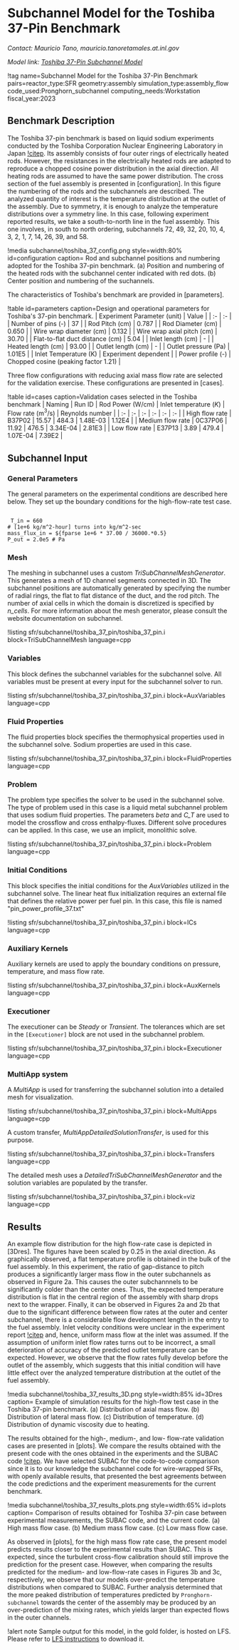 # Subchannel Model for the Toshiba 37-Pin Benchmark

*Contact: Mauricio Tano, mauricio.tanoretamales.at.inl.gov*

*Model link: [Toshiba 37-Pin Subchannel Model](https://github.com/idaholab/virtual_test_bed/tree/devel/sfr/subchannel/toshiba_37_pin)*

!tag name=Subchannel Model for the Toshiba 37-Pin Benchmark pairs=reactor_type:SFR
                       geometry:assembly
                       simulation_type:assembly_flow
                       code_used:Pronghorn_subchannel
                       computing_needs:Workstation
                       fiscal_year:2023

## Benchmark Description

The Toshiba 37-pin benchmark is based on liquid sodium experiments conducted by the Toshiba Corporation Nuclear Engineering Laboratory in Japan [!citep](namekawa1984buoyancy).
Its assembly consists of four outer rings of electrically heated rods.
However, the resistances in the electrically heated rods are adapted to reproduce a chopped cosine power distribution in the axial direction.
All heating rods are assumed to have the same power distribution.
The cross section of the fuel assembly is presented in [configuration].
In this figure the numbering of the rods and the subchannels are described.
The analyzed quantity of interest is the temperature distribution at the outlet of the assembly.
Due to symmetry, it is enough to analyze the temperature distributions over a symmetry line.
In this case, following experiment reported results, we take a south-to-north line in the fuel assembly.
This one involves, in south to north ordering, subchannels 72, 49, 32, 20, 10, 4, 3, 2, 1, 7, 14, 26, 39, and 58.

!media subchannel/toshiba_37_config.png
       style=width:80%
       id=configuration
       caption= Rod and subchannel positions and numbering adopted for the Toshiba 37-pin benchmark. (a) Position and numbering of the heated rods with the subchannel center indicated with red dots. (b) Center position and numbering of the suchannels.

The characteristics of Toshiba's benchmark are provided in [parameters].

!table id=parameters caption=Design and operational parameters for Toshiba's 37-pin benchmark.
| Experiment Parameter (unit) | Value  |
| :- | :- |
| Number of pins (-) | 37 |
| Rod Pitch (cm) | 0.787 |
| Rod Diameter (cm) | 0.650 |
| Wire wrap diameter (cm) | 0.132 |
| Wire wrap axial pitch (cm) | 30.70 |
| Flat-to-flat duct distance (cm) | 5.04 |
| Inlet length (cm) | - |
| Heated length (cm) | 93.00 |
| Outlet length (cm) | - |
| Outlet pressure (Pa) | 1.01E5 |
| Inlet Temperature (K) | Experiment dependent |
| Power profile (-) | Chopped cosine (peaking factor 1.21) |



Three flow configurations with reducing axial mass flow rate are selected for the validation exercise. These configurations are presented in [cases].

!table id=cases caption=Validation cases selected in the Toshiba benchmark
| Naming | Run ID | Rod Power (W/cm) | Inlet temperature ($K$) | Flow rate (m$^3$/s) | Reynolds number |
| :- | :- | :- | :- | :- | :- |
| High flow rate | B37P02 | 15.57 | 484.3 | 1.48E-03 | 1.12E4 |
| Medium flow rate | 0C37P06 | 11.92 | 476.5 | 3.34E-04 | 2.81E3 |
| Low flow rate | E37P13 | 3.89 | 479.4 | 1.07E-04 | 7.39E2 |

## Subchannel Input

### General Parameters

The general parameters on the experimental conditions are described here below.
They set up the boundary conditions for the high-flow-rate test case.

```language=bash

 T_in = 660
# [1e+6 kg/m^2-hour] turns into kg/m^2-sec
mass_flux_in = ${fparse 1e+6 * 37.00 / 36000.*0.5}
P_out = 2.0e5 # Pa

```

### Mesh

The meshing in subchannel uses a custom *TriSubChannelMeshGenerator*.
This generates a mesh of 1D channel segments connected in 3D.
The subchannel positions are automatically generated by specifying the number of radial rings, the flat to flat distance of the duct, and the rod pitch.
The number of axial cells in which the domain is discretized is specified by *n_cells*.
For more information about the mesh generator, please consult the website documentation on subchannel.

!listing sfr/subchannel/toshiba_37_pin/toshiba_37_pin.i block=TriSubChannelMesh language=cpp

### Variables

This block defines the subchannel variables for the subchannel solve.
All variables must be present at every input for the subchannel solver to run.

!listing sfr/subchannel/toshiba_37_pin/toshiba_37_pin.i block=AuxVariables language=cpp

### Fluid Properties

The fluid properties block specifies the thermophysical properties used in the subchannel solve.
Sodium properties are used in this case.

!listing sfr/subchannel/toshiba_37_pin/toshiba_37_pin.i block=FluidProperties language=cpp

### Problem

The problem type specifies the solver to be used in the subchannel solve.
The type of problem used in this case is a liquid metal subchannel problem that uses sodium fluid properties.
The parameters *beta* and *C_T* are used to model the crossflow and cross enthalpy-fluxes.
Different solve procedures can be applied.
In this case, we use an implicit, monolithic solve.

!listing sfr/subchannel/toshiba_37_pin/toshiba_37_pin.i block=Problem language=cpp

### Initial Conditions

This block specifies the initial conditions for the *AuxVariables* utilized in the subchannel solve.
The linear heat flux initialization requires an external file that defines the relative power per fuel pin.
In this case, this file is named "pin_power_profile_37.txt"

!listing sfr/subchannel/toshiba_37_pin/toshiba_37_pin.i block=ICs language=cpp

### Auxiliary Kernels

Auxiliary kernels are used to apply the boundary conditions on pressure, temperature, and mass flow rate.

!listing sfr/subchannel/toshiba_37_pin/toshiba_37_pin.i block=AuxKernels language=cpp

### Executioner

The executioner can be *Steady* or *Transient*.
The tolerances which are set in the `[Executioner]` block are not used in the subchannel problem.

!listing sfr/subchannel/toshiba_37_pin/toshiba_37_pin.i block=Executioner language=cpp

### MultiApp system

A *MultiApp* is used for transferring the subchannel solution into a detailed mesh for visualization.

!listing sfr/subchannel/toshiba_37_pin/toshiba_37_pin.i block=MultiApps language=cpp

A custom transfer, *MultiAppDetailedSolutionTransfer*, is used for this purpose.

!listing sfr/subchannel/toshiba_37_pin/toshiba_37_pin.i block=Transfers language=cpp

The detailed mesh uses a *DetailedTriSubChannelMeshGenerator* and the solution variables are populated by the transfer.

!listing sfr/subchannel/toshiba_37_pin/toshiba_37_pin.i block=viz language=cpp

## Results

An example flow distribution for the high flow-rate case is depicted in [3Dres].
The figures have been scaled by 0.25 in the axial direction.
As graphically observed, a flat temperature profile is obtained in the bulk of the fuel assembly.
In this experiment, the ratio of gap-distance to pitch produces a significantly larger mass flow in the outer subchannels as observed in Figure 2a.
This causes the outer subchannnels to be significantly colder than the center ones.
Thus, the expected temperature distribution is flat in the central region of the assembly with sharp drops next to the wrapper.
Finally, it can be observed in Figures 2a and 2b that due to the significant difference between flow rates at the outer and center subchannel, there is a considerable flow development length in the entry to the fuel assembly.
Inlet velocity conditions were unclear in the experiment report [!citep](namekawa1984buoyancy) and, hence, uniform mass flow at the inlet was assumed.
If the assumption of uniform inlet flow rates turns out to be incorrect, a small deterioration of accuracy of the predicted outlet temperature can be expected.
However, we observe that the flow rates fully develop before the outlet of the assembly, which suggests that this initial condition will have little effect over the analyzed temperature distribution at the outlet of the fuel assembly.

!media subchannel/toshiba_37_results_3D.png
       style=width:85%
       id=3Dres
       caption=  Example of simulation results for the high-flow test case in the Toshiba 37-pin benchmark. (a) Distribution of axial mass flow. (b) Distribution of lateral mass flow. (c) Distribution of temperature. (d) Distribution of dynamic viscosity due to heating.

The results obtained for the high-, medium-, and low- flow-rate validation cases are presented in [plots].
We compare the results obtained with the present code with the ones obtained in the experiments and the SUBAC code [!citep](sun2018development).
We have selected SUBAC for the code-to-code comparison since it is to our knowledge the subchannel code for wire-wrapped SFRs, with openly available results, that presented the best agreements between the code predictions and the experiment measurements for the current benchmark.


!media subchannel/toshiba_37_results_plots.png
       style=width:65%
       id=plots
       caption=  Comparison of results obtained for Toshiba 37-pin case between experimental measurements, the SUBAC code, and the current code. (a) High mass flow case. (b) Medium mass flow case. (c) Low mass flow case.

As observed in [plots], for the high mass flow rate case, the present model predicts results closer to the experimental results than SUBAC. This is expected, since the turbulent cross-flow calibration should still improve the prediction for the present case.
However, when comparing the results predicted for the medium- and low-flow-rate cases in Figures 3b and 3c, respectively, we observe that our models over-predict the temperature distributions when compared to SUBAC.
Further analysis determined that the more peaked distribution of temperatures predicted by `Pronghorn-subchannel` towards the center of the assembly may be
produced by an over-prediction of the mixing rates, which yields larger than expected flows in the outer channels.

!alert note
Sample output for this model, in the gold folder, is hosted on LFS.
Please refer to [LFS instructions](resources/how_to_use_vtb.md#lfs) to download it.
